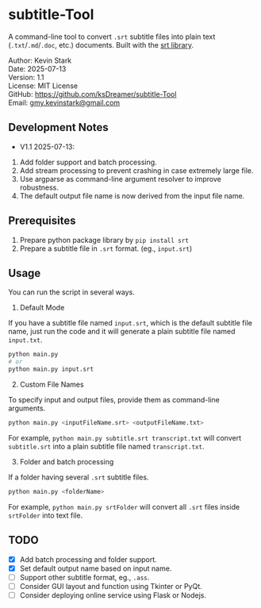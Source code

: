 # subtitle-Tool
A command-line tool to convert `.srt` subtitle files into plain text (`.txt`/`.md`/`.doc`, etc.) documents. Built with the [srt library](https://pypi.org/project/srt/). 

Author: Kevin Stark  
Date: 2025-07-13   
Version: 1.1  
License: MIT License  
GitHub: https://github.com/ksDreamer/subtitle-Tool  
Email: gmy.kevinstark@gmail.com

## Development Notes
- V1.1 2025-07-13: 
1. Add folder support and batch processing.
2. Add stream processing to prevent crashing in case extremely large file.
3. Use argparse as command-line argument resolver to improve robustness.
4. The default output file name is now derived from the input file name.

## Prerequisites
1. Prepare python package library by `pip install srt`
2. Prepare a subtitle file in `.srt` format. (eg., `input.srt`)

## Usage
You can run the script in several ways.

1. Default Mode

If you have a subtitle file named `input.srt`, which is the default subtitle file name, just run the code and it will generate a plain subtitle file named `input.txt`.

```Bash
python main.py
# or
python main.py input.srt
```
2. Custom File Names

To specify input and output files, provide them as command-line arguments.

```Bash
python main.py <inputFileName.srt> <outputFileName.txt>
```
For example, `python main.py subtitle.srt transcript.txt` will convert `subtitle.srt` into a plain subtitle file named `transcript.txt`.

3. Folder and batch processing

If a folder having several `.srt` subtitle files.
```Bash
python main.py <folderName>
```
For example, `python main.py srtFolder` will convert all `.srt` files inside `srtFolder` into text file.

## TODO
- [x] Add batch processing and folder support.
- [x] Set default output name based on input name.
- [ ] Support other subtitle format, eg., `.ass`.
- [ ] Consider GUI layout and function using Tkinter or PyQt.
- [ ] Consider deploying online service using Flask or Nodejs.
